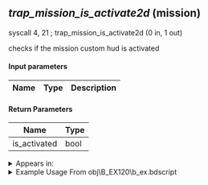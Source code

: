 ## *trap_mission_is_activate2d* (mission)

syscall 4, 21 ; trap_mission_is_activate2d (0 in, 1 out)

checks if the mission custom hud is activated

#### Input parameters
| Name | Type | Description
|------|------|------------


#### Return Parameters
| Name | Type
|------|-----
| is_activated   | bool   


<details>
	<summary>Appears in:</summary>
| filename | Entity (obj)
|----------|-------------
| obj\B_EX120\b_ex.bdscript       | ((B) Demyx (Only playing sitar?))          
| obj\B_EX120_HB\b_ex.bdscript       | ((B) Demyx)          
| obj\B_EX120_HB_LV99\b_ex.bdscript       | ((B99) Demyx (Limit Cut))          

</details>

<details>
	<summary>Example Usage From obj\B_EX120\b_ex.bdscript</summary>
TR10:
 popToSp 0
 popToSp 4
 syscall 4, 21 ; trap_mission_is_activate2d (0 in, 1 out)
 jz L9584
 pushFromFSp 4
 dup 
 pushImm 75
 sub 
 jz L9548
 jmp L9564
</details>

